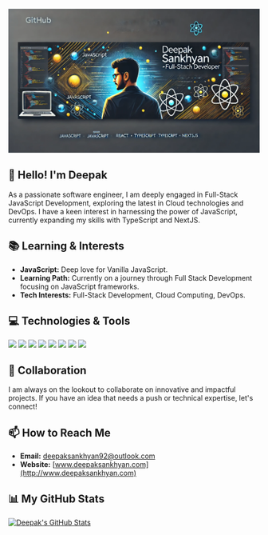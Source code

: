 [![Header](https://github.com/gitdeepaks/gitdeepaks/blob/master/banner.png?raw=true "Header")](https://github.com/gitdeepaks)

## 👋 Hello! I'm Deepak
As a passionate software engineer, I am deeply engaged in Full-Stack JavaScript Development, exploring the latest in Cloud technologies and DevOps. I have a keen interest in harnessing the power of JavaScript, currently expanding my skills with TypeScript and NextJS.

## 📚 Learning & Interests
- **JavaScript:** Deep love for Vanilla JavaScript.
- **Learning Path:** Currently on a journey through Full Stack Development focusing on JavaScript frameworks.
- **Tech Interests:** Full-Stack Development, Cloud Computing, DevOps.

## 💻 Technologies & Tools
![](https://img.shields.io/badge/Code-JavaScript-informational?style=flat&color=informational&logo=javascript)
![](https://img.shields.io/badge/Code-React-informational?style=flat&color=informational&logo=react)
![](https://img.shields.io/badge/Code-TypeScript-informational?style=flat&color=informational)
![](https://img.shields.io/badge/Code-NextJS-informational?style=flat&color=informational&logo=next.js)
![](https://img.shields.io/badge/Code-Node.js-informational?style=flat&color=informational&logo=node.js)
![](https://img.shields.io/badge/Tool-Webpack-informational?style=flat&color=warning&logo=webpack)
![](https://img.shields.io/badge/Tool-Docker-informational?style=flat&color=warning&logo=docker)
![](https://img.shields.io/badge/Tool-Tailwind_CSS-informational?style=flat&color=warning&logo=tailwind-css)

## 💞️ Collaboration
I am always on the lookout to collaborate on innovative and impactful projects. If you have an idea that needs a push or technical expertise, let's connect!

## 📫 How to Reach Me
- **Email:** [deepaksankhyan92@outlook.com](mailto:deepaksankhyan92@outlook.com)
- **Website:** [www.deepaksankhyan.com](http://www.deepaksankhyan.com)

## 📊 My GitHub Stats
[![Deepak's GitHub Stats](https://github-readme-stats.vercel.app/api?username=gitdeepaks&theme=dark&count_private=true)](https://github.com/anuraghazra/github-readme-stats)

<!--
**gitdeepaks/gitdeepaks** is a ✨ special ✨ repository because its `README.md` (this file) appears on your GitHub profile.
-->
